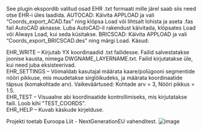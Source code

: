 See plugin ekspordib valitud osad EHR .txt formaati mille järel saab siis need otse EHR-i üles laadida.
AUTOCAD: Käivita APPLOAD ja vali “Coords_export_ACAD.fas” ning klõpsa Load või lihtsalt lohista ja aseta .fas fail AutoCAD aknasse. Luba AutoCAD-il rakendust käivitada, klõpsates Load või Always Load, kui seda küsitakse.
BRICSCAD: Käivita APPLOAD ja vali “Coords_export_BRICSCAD.des” ning märgi Load.
Käsud:

EHR_WRITE – Kirjutab YX koordinaadid .txt failidesse. Failid salvestatakse joonise kausta, nimega DWGNAME_LAYERNAME.txt. Failid kirjutatakse üle, kui need juba eksisteerivad.<br>
EHR_SETTINGS – Võimaldab kasutajal määrata kaare/polügooni segmentide nööri pikkuse, mis muudetakse sirglõikudeks, ja määrata koordinaatide täpsus (komakohtade arv). Vaikeväärtused: Kohtade arv = 3, Nööri pikkus = 1.5.<br>
EHR_TEST – Visuaalne abi koordinaatide kontrollimiseks, mis kirjutatakse faili. Loob kihi "TEST_COORDS".<br>
EHR_HELP – Kuvab käskude kirjelduse.

Projekti toetab Euroopa Liit - NextGenerationEU vahenditest.
![image](https://github.com/user-attachments/assets/14beff5a-0073-49db-9db3-ae3dede6acb1)

